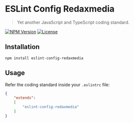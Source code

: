ESLint Config Redaxmedia
========================

> Yet another JavaScript and TypeScript coding standard.

[![NPM Version](https://img.shields.io/npm/v/eslint-config-redaxmedia.svg)](https://npmjs.com/package/eslint-config-redaxmedia)
[![License](https://img.shields.io/npm/l/eslint-config-redaxmedia.svg)](https://npmjs.com/package/eslint-config-redaxmedia)


Installation
------------

```
npm install eslint-config-redaxmedia
```


Usage
-----

Refer the coding standard inside your `.eslintrc` file:

```json
{
	"extends":
	[
		"eslint-config-redaxmedia"
	]
}
```
